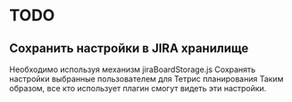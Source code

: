 # TODO

## Сохранить настройки в JIRA хранилище

Необходимо используя механизм jiraBoardStorage.js
Сохранять настройки выбранные пользователем для Тетрис планирования
Таким образом, все кто использует плагин смогут видеть эти настройки.